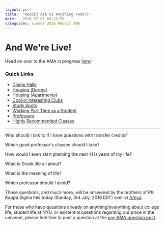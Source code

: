 ```yaml
---
layout: post
title:  "Reddit Ask Us Anything (AUA)!"
date:   2016-07-01 00:29:58
categories: Summer 2016 Reddit AMA
---
```


<div class="letter">

<h1>And We're Live!</h1>

<p>Head on over to the AMA in progress <a href="https://www.reddit.com/r/nyu/comments/4r2ju3/ama_for_incoming_freshmen_transfers_and_anybody/">here</a>!</p>

<h3>Quick Links</h3>
<ul style="text-align: left">
  <li><a href="https://www.reddit.com/r/nyu/comments/4r2ju3/ama_for_incoming_freshmen_transfers_and_anybody/d4xrnnt">Dining Halls</a></li>
  <li><a href="https://www.reddit.com/r/nyu/comments/4r2ju3/ama_for_incoming_freshmen_transfers_and_anybody/d4xrnt0">Housing (Dorms)</a></li>
  <li><a href="https://www.reddit.com/r/nyu/comments/4r2ju3/ama_for_incoming_freshmen_transfers_and_anybody/d4xvt20">Housing (Apartments)</a></li>
  <li><a href="https://www.reddit.com/r/nyu/comments/4r2ju3/ama_for_incoming_freshmen_transfers_and_anybody/d4xshua">Cool or Interesting Clubs</a></li>
  <li><a href="https://www.reddit.com/r/nyu/comments/4r2ju3/ama_for_incoming_freshmen_transfers_and_anybody/d4xroly">Study Spots</a></li>
  <li><a href="https://www.reddit.com/r/nyu/comments/4r2ju3/ama_for_incoming_freshmen_transfers_and_anybody/d4xwany">Working Part Time as a Student</a></li>
  <li><a href="https://www.reddit.com/r/nyu/comments/4r2ju3/ama_for_incoming_freshmen_transfers_and_anybody/d4xyg1k">Professors</a></li>
  <li><a href="https://www.reddit.com/r/nyu/comments/4r2ju3/ama_for_incoming_freshmen_transfers_and_anybody/d4xyhm3">Highly Recommended Classes</a></li>
</ul>

<hr>

<p>Who should I talk to if I have questions with transfer credits?</p>
<p>Which good professor's classes should I take?</p>
<p>How would I even start planning the next 4(?) years of my life?</p>
<p>What is Greek life all about?</p>
<p>What is the meaning of life?</p>
<p>Which professor should I avoid?</p>

<p>
These questions, and much more, will be answered by the brothers of Phi Kappa
Sigma this <span>today</span> (Sunday, 3rd July, 2016 EDT) over at <a href="https://www.reddit.com/r/nyu">/r/nyu</a>.
</p>

<p>
For those who have questions already on anything/everything about college life,
student life at NYU, or existential questions regarding our place in the universe,
please feel free to post a question at the <a href="https://www.reddit.com/r/nyu/comments/4r0w6o/ama_for_incoming_freshmen_transfers_and_anybody/">pre-AMA question post</a>.
</p>

</div>
